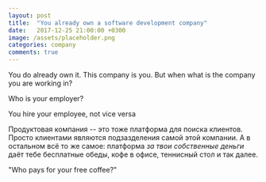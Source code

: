 ```yaml
---
layout: post
title:  "You already own a software development company"
date:   2017-12-25 21:00:00 +0300
image: /assets/placeholder.png
categories: company
comments: true
---
```


You do already own it. This company is you. But when what is the company you are working in?

Who is your employer?

You hire your employee, not vice versa

Продуктовая компания -- это тоже платформа для поиска клиентов. Просто клиентами являются подзазделения самой этой компании. А в остальном всё то же самое: платформа _за твои собственные деньги_ даёт тебе бесплатные обеды, кофе в офисе, теннисный стол и так далее.

"Who pays for your free coffee?"
